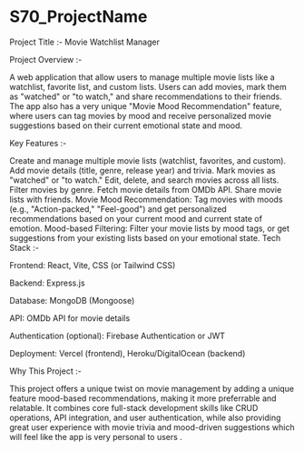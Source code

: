 # S70_ProjectName
Project Title :- Movie Watchlist Manager

Project Overview :-

A web application that allow users to manage multiple movie lists like a watchlist, favorite list, and custom lists. Users can add movies, mark them as "watched" or "to watch," and share recommendations to their friends. The app also has a very unique "Movie Mood Recommendation" feature, where users can tag movies by mood and receive personalized movie suggestions based on their current emotional state and mood.

Key Features :-

Create and manage multiple movie lists (watchlist, favorites, and custom).
Add movie details (title, genre, release year) and trivia.
Mark movies as "watched" or "to watch."
Edit, delete, and search movies across all lists.
Filter movies by genre.
Fetch movie details from OMDb API.
Share movie lists with friends.
Movie Mood Recommendation: Tag movies with moods (e.g., "Action-packed," "Feel-good") and get personalized recommendations based on your current mood and current state of emotion.
Mood-based Filtering: Filter your movie lists by mood tags, or get suggestions from your existing lists based on your emotional state.
Tech Stack :-

Frontend: React, Vite, CSS (or Tailwind CSS)

Backend: Express.js

Database: MongoDB (Mongoose)

API: OMDb API for movie details

Authentication (optional): Firebase Authentication or JWT

Deployment: Vercel (frontend), Heroku/DigitalOcean (backend)

Why This Project :-

This project offers a unique twist on movie management by adding a unique feature mood-based recommendations, making it more preferrable and relatable. It combines core full-stack development skills like CRUD operations, API integration, and user authentication, while also providing great user experience with movie trivia and mood-driven suggestions which will feel like the app is very personal to users .



